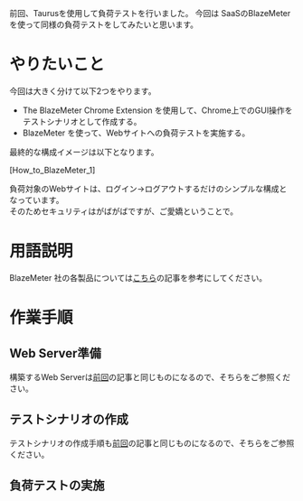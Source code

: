 
前回、Taurusを使用して負荷テストを行いました。
今回は SaaSのBlazeMeter を使って同様の負荷テストをしてみたいと思います。

# やりたいこと
今回は大きく分けて以下2つをやります。
- The BlazeMeter Chrome Extension を使用して、Chrome上でのGUI操作をテストシナリオとして作成する。
- BlazeMeter を使って、Webサイトへの負荷テストを実施する。 

最終的な構成イメージは以下となります。

[How_to_BlazeMeter_1]

負荷対象のWebサイトは、ログイン→ログアウトするだけのシンプルな構成となっています。  
そのためセキュリティはがばがばですが、ご愛嬌ということで。

# 用語説明
BlazeMeter 社の各製品については[こちら]()の記事を参考にしてください。

# 作業手順
## Web Server準備
構築するWeb Serverは[前回]()の記事と同じものになるので、そちらをご参照ください。

## テストシナリオの作成
テストシナリオの作成手順も[前回]()の記事と同じものになるので、そちらをご参照ください。

## 負荷テストの実施

